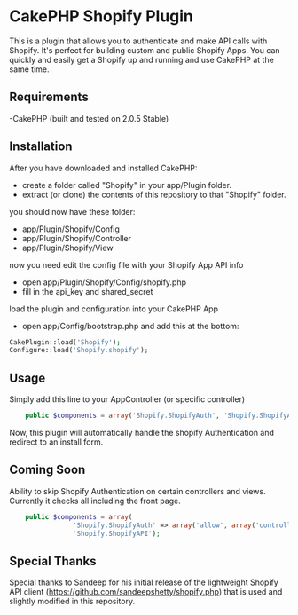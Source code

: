 # CakePHP Shopify Plugin

This is a plugin that allows you to authenticate and make API calls with Shopify.  It's perfect for building custom and public Shopify Apps.  You can quickly and easily get a Shopify up and running and use CakePHP at the same time.

## Requirements

-CakePHP (built and tested on 2.0.5 Stable)

## Installation

After you have downloaded and installed CakePHP:

* create a folder called "Shopify" in your app/Plugin folder.
* extract (or clone) the contents of this repository to that "Shopify" folder.

you should now have these folder:

* app/Plugin/Shopify/Config
* app/Plugin/Shopify/Controller
* app/Plugin/Shopify/View

now you need edit the config file with your Shopify App API info

* open app/Plugin/Shopify/Config/shopify.php
* fill in the api_key and shared_secret

load the plugin and configuration into your CakePHP App

* open app/Config/bootstrap.php and add this at the bottom:

```php
CakePlugin::load('Shopify');
Configure::load('Shopify.shopify');
```

## Usage

Simply add this line to your AppController (or specific controller)

```php
	public $components = array('Shopify.ShopifyAuth', 'Shopify.ShopifyAPI');
```

Now, this plugin will automatically handle the shopify Authentication and redirect to an install form.

## Coming Soon

Ability to skip Shopify Authentication on certain controllers and views.  Currently it checks all including the front page. 

```php
	public $components = array(
				'Shopify.ShopifyAuth' => array('allow', array('controller/view1', 'controller2/view2')), 
				'Shopify.ShopifyAPI');

```

## Special Thanks

Special thanks to Sandeep for his initial release of the lightweight Shopify API client (https://github.com/sandeepshetty/shopify.php) that is used and slightly modified in this repository.
